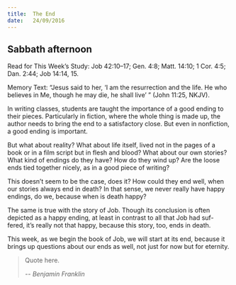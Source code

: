 ```yaml
---
title:  The End
date:   24/09/2016
---
```


## Sabbath afternoon

Read for This Week’s Study: Job 42:10–17; Gen. 4:8; Matt. 14:10; 1 Cor. 4:5; Dan. 2:44; Job 14:14, 15.

Memory Text: “Jesus said to her, ‘I am the resurrection and the life. He who believes in Me, though he may die, he shall live’ ” (John 11:25, NKJV).

In writing classes, students are taught the importance of a good ending to their pieces. Particularly in fiction, where the whole thing is made up, the author needs to bring the end to a satisfactory close. But even in nonfiction, a good ending is important.

But what about reality? What about life itself, lived not in the pages of a book or in a film script but in flesh and blood? What about our own stories? What kind of endings do they have? How do they wind up? Are the loose ends tied together nicely, as in a good piece of writing?

This doesn’t seem to be the case, does it? How could they end well, when our stories always end in death? In that sense, we never really have happy endings, do we, because when is death happy?

The same is true with the story of Job. Though its conclusion is often depicted as a happy ending, at least in contrast to all that Job had suf- fered, it’s really not that happy, because this story, too, ends in death.

This week, as we begin the book of Job, we will start at its end, because it brings up questions about our ends as well, not just for now but for eternity.

> Quote here.
>
> -- <cite>Benjamin Franklin</cite>